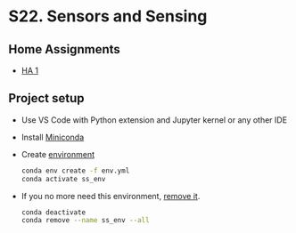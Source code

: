 # S22. Sensors and Sensing

## Home Assignments
* [HA 1](./HA1/HA1.ipynb)

## Project setup
* Use VS Code with Python extension and Jupyter kernel or any other IDE

* Install [Miniconda](https://conda.io/en/latest/miniconda.html)

* Create [environment](https://docs.conda.io/projects/conda/en/latest/user-guide/tasks/manage-environments.html#creating-an-environment-from-an-environment-yml-file)
    ```sh
    conda env create -f env.yml
    conda activate ss_env
    ```

* If you no more need this environment, [remove it](https://docs.conda.io/projects/conda/en/latest/user-guide/tasks/manage-environments.html#removing-an-environment).
    ```sh
    conda deactivate
    conda remove --name ss_env --all
    ```